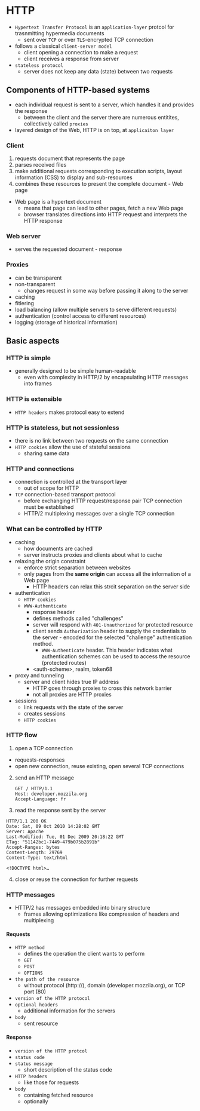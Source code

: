 # HTTP

- `Hypertext Transfer Protocol` is an `application-layer` protcol for trasnmitting hypermedia documents
  - sent over `TCP` or over `TLS`-encrypted TCP connection
- follows a classical `client-server model`
  - client opening a connection to make a request
  - client receives a response from server
- `stateless protocol`
  - server does not keep any data (state) between two requests

## Components of HTTP-based systems

- each individual request is sent to a server, which handles it and provides the response
  - between the client and the server there are numerous entitites, collectively called `proxies`
- layered design of the Web, HTTP is on top, at `applicaiton layer`

### Client

1. requests document that represents the page
2. parses received files
3. make additional requests corresponding to execution scripts, layout information (CSS) to display and sub-resources
4. combines these resources to present the complete document - Web page

- Web page is a hypertext document
  - means that page can lead to other pages, fetch a new Web page
  - browser translates directions into HTTP request and interprets the HTTP response

### Web server

- serves the requested document - response

### Proxies

- can be transparent
- non-transparent
  - changes request in some way before passing it along to the server
- caching
- fitlering
- load balancing (allow multiple servers to serve different requests)
- authentication (control access to different resources)
- logging (storage of historical information)

## Basic aspects

### HTTP is simple

- generally designed to be simple human-readable
  - even with complexity in HTTP/2 by encapsulating HTTP messages into frames

### HTTP is extensible

- `HTTP headers` makes protocol easy to extend

### HTTP is stateless, but not sessionless

- there is no link between two requests on the same connection
- `HTTP cookies` allow the use of stateful sessions
  - sharing same data

### HTTP and connections

- connection is controlled at the transport layer
  - out of scope for HTTP
- `TCP` connection-based transport protocol
  - before exchanging HTTP request/response pair TCP connection must be established
  - HTTP/2 multiplexing messages over a single TCP connection

### What can be controlled by HTTP

- caching
  - how documents are cached
  - server instructs proxies and clients about what to cache
- relaxing the origin constraint
  - enforce strict separation between websites
  - only pages from the <b>same origin</b> can access all the information of a Web page
    - HTTP headers can relax this strcit separation on the server side
- authentication
  - `HTTP cookies`
  - `WWW-Authenticate`
    - response header
    - defines methods called "challenges"
    - server will respond with `401-Unauthorized` for protected resource
    - client sends `Authorization` header to supply the credentials to the server - encoded for the selected "challenge" authentication method.
      -  `WWW-Authenticate` header. This header indicates what authentication schemes can be used to access the resource (protected routes)
    - &lt;auth-scheme&gt;, realm, token68
- proxy and tunneling
  - server and client hides true IP address
    - HTTP goes through proxies to cross this network barrier
    - not all proxies are HTTP proxies
- sessions
  - link requests with the state of the server
  - creates sessions
  - `HTTP cookies`

### HTTP flow

1. open a TCP connection
  - requests-responses
  - open new connection, reuse existing, open several TCP connections
2. send an HTTP message
    ```
    GET / HTTP/1.1
    Host: developer.mozzila.org
    Accept-Language: fr
    ```
3. read the response sent by the server
  ```
  HTTP/1.1 200 OK
  Date: Sat, 09 Oct 2010 14:28:02 GMT
  Server: Apache
  Last-Modified: Tue, 01 Dec 2009 20:18:22 GMT
  ETag: "51142bc1-7449-479b075b2891b"
  Accept-Ranges: bytes
  Content-Length: 29769
  Content-Type: text/html

  <!DOCTYPE html>… 
  ```
4. close or reuse the connection for further requests

### HTTP messages

- HTTP/2 has messages embedded into binary structure
  - frames allowing optimizations like compression of headers and multiplexing

#### Requests

- `HTTP method`
  - defines the operation the client wants to perform
  - `GET`
  - `POST`
  - `OPTIONS`
- `the path of the resource`
  - without protocol (http://), domain (developer.mozzila.org), or TCP port (80)
- `version of the HTTP protocol`
- `optional headers`
  - additional information for the servers
- `body`
    - sent resource

#### Response

- `version of the HTTP protcol`
- `status code`
- `status message`
  - short description of the status code
- `HTTP headers`
  - like those for requests
- `body`
  - containing fetched resource
  - optionally
